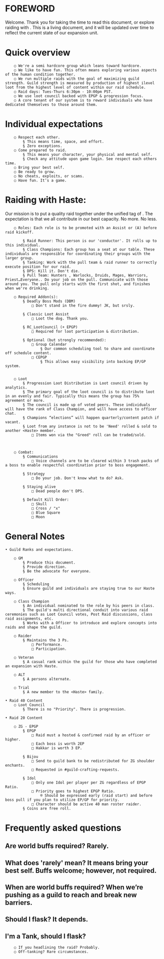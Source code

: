 # FOREWORD

Welcome. Thank you for taking the time to read this document, or explore raiding with <Haste>.  This is a living document, and it will be updated over time to reflect the current state of our expansion unit.


# Quick overview

		○ We're a semi hardcore group which leans toward hardcore. 
		○ We like to have fun. This often means exploring various aspects of the human condition together.
		○ We run multiple raids with the goal of maximizing guild strength. Guild strength is measured by production of highest ilevel loot from the highest level of content within our raid schedule.
		○ Raid days: Tues-Thurs 6:30pm - 10:00pm PST. 
		○ We use loot council backed with EPGP & progression focus.
		○ A core tenant of our system is to reward individuals who have dedicated themselves to those around them. 
		
# Individual expectations

		○ Respect each other. 
			§ This means time, space, and effort. 
			§ Zero exceptions. 
		○ Come prepared to raid.  
			§ This means your character, your physical and mental self. 
			§ Check any attitude upon game login. See respect each others time. 
		○ Bring your best self.
		○ Be ready to grow. 
		○ No cheats, exploits, or scams.
		○ Have fun. It’s a game.  
		

# Raiding with Haste:
	
Our mission is to put a quality raid together under the unified tag of <Haste>. The expectation is that we all contribute in our best capacity. No more. No less. 
	
		○ Roles: Each role is to be promoted with an Assist or (A) before raid kickoff.

			§ Raid Runner: This person is our 'conductor'. It rolls up to this individual.
			§ Class Champions: Each group has a seat at our table. These individuals are responsible for coordinating their groups with the larger group.
			§ Tanking: Work with the pull team & raid runner to correctly execute position for our raid.
			§ DPS: Kill it. Don't die.
			§ Pull Team: Hunters , Warlocks, Druids, Mages, Warriors, Priest…Everyone.. Do your job on the pull. Communicate with those around you. The pull only starts with the first shot, and finishes when we're drinking.

		○ Required Addon(s):
			§ Deadly Boss Mods (DBM)
				□ Don't stand in the fire dummy! JK, but srsly.
				
			§ Classic Loot Assist
				□ Loot the dog. Thank you. 
				
			§ RC_LootCouncil (+ EPGP)
				□ Required for loot participation & distribution. 
			
			§ Optional (but strongly recommended):
				□ Group Calendar
					§ Our common scheduling tool to share and coordinate off schedule content.
				□ CEPGP
					§ This allows easy visibility into backing EP/GP system.
				
	
		○ Loot
			§ Progression Loot Distribution is Loot council driven by analytics.
			§ The primary goal of the loot council is to distribute loot in an evenly and fair. Typically this means the group has 75% agreement or more.
			§ The council is made up of voted peers. These individuals will have the rank of Class Champion, and will have access to officer chat.
			§ Champions “elections” will happen quarterly/content patch if vacant.
			§ Loot from any instance is not to be 'Need' rolled & sold to another <Haste> member.
				□ Items won via the "Greed" roll can be traded/sold.
	
				
		
		○ Combat:
			§ Communications
				□ Voice channels are to be cleared within 3 trash packs of a boss to enable respectful coordination prior to boss engagement. 
				
			§ Strategy
				□ Do your job. Don't know what to do? Ask.
			
			§ Staying alive
				□ Dead people don't DPS. 
				
			§ Default Kill Order:
				□ Skull
				□ Cross / "x"
				□ Blue Square 
				□ Moon
			
# General Notes

	• Guild Ranks and expectations.
	
		○ GM 
			§ Produce this document. 
			§ Provide direction. 
			§ Be the advocate for everyone.
			
		○ Officer
			§ Scheduling
			§ Ensure guild and individuals are staying true to our Haste ways.
			
		○ Class Champion
			§ An individual nominated to the role by his peers in class.
			§ The guild's multi directional conduit into various raid ceremonies such as Loot Council votes, Post Raid discussions, class raid assignments, etc.
			§ Works with a Officer to introduce and explore concepts into raids and shape the guild.
		
		○ Raider
			§ Maintains the 3 Ps.
				□ Performance.
				□ Participation.

		○ Veteran
			§ A casual rank within the guild for those who have completed an expansion with Haste.
			
		○ ALT
			§ A persons alternate.
		
		○ Trial
			§ A new member to the <Haste> family. 
	
	• Raid 40 Content
		○ Loot Council
			§ There is no "Priority". There is progression.
			
	• Raid 20 Content

		○ ZG - EPGP
			§ EPGP
				□ Raid must a hosted & confirmed raid by an officer or higher.
				□ Each boss is worth 2EP
				□ Hakkar is worth 3 EP.
				
			§ Bijou
				□ Send to guild bank to be redistributed for ZG shoulder enchants. 
				□ Requested in #guild-crafting-requests.
				
			§ Idol
				□ Only one Idol per player per ZG regardless of EPGP Ratio. 
				□ Priority goes to highest EPGP Ratio. 
					® Should be expressed early (raid start) and before boss pull if you plan to utilize EP/GP for priority.
				□ Character should be active 40 man roster raider.
			§ Coins are free roll.

# Frequently asked questions

## Are world buffs required? Rarely. 
	
## What does 'rarely' mean? It means bring your best self. Buffs welcome; however, not required. 
		
## When are world buffs required? When we’re pushing as a guild to reach and break new barriers. 
	
## Should I flask? It depends. 
	
## I'm a Tank, should I flask? 
		○ If you headlining the raid? Probably.
		○ Off-tanking? Rare circumstances. 
	
	
	




	


